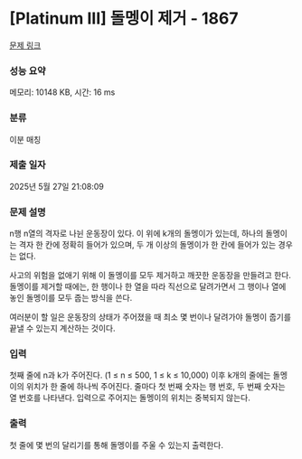 # [Platinum III] 돌멩이 제거 - 1867 

[문제 링크](https://www.acmicpc.net/problem/1867) 

### 성능 요약

메모리: 10148 KB, 시간: 16 ms

### 분류

이분 매칭

### 제출 일자

2025년 5월 27일 21:08:09

### 문제 설명

<p>n행 n열의 격자로 나뉜 운동장이 있다. 이 위에 k개의 돌멩이가 있는데, 하나의 돌멩이는 격자 한 칸에 정확히 들어가 있으며, 두 개 이상의 돌멩이가 한 칸에 들어가 있는 경우는 없다.</p>

<p>사고의 위험을 없애기 위해 이 돌멩이를 모두 제거하고 깨끗한 운동장을 만들려고 한다. 돌멩이를 제거할 때에는, 한 행이나 한 열을 따라 직선으로 달려가면서 그 행이나 열에 놓인 돌멩이를 모두 줍는 방식을 쓴다.</p>

<p>여러분이 할 일은 운동장의 상태가 주어졌을 때 최소 몇 번이나 달려가야 돌멩이 줍기를 끝낼 수 있는지 계산하는 것이다.</p>

### 입력 

 <p>첫째 줄에 n과 k가 주어진다. (1 ≤ n ≤ 500, 1 ≤ k ≤ 10,000) 이후 k개의 줄에는 돌멩이의 위치가 한 줄에 하나씩 주어진다. 줄마다 첫 번째 숫자는 행 번호, 두 번째 숫자는 열 번호를 나타낸다. 입력으로 주어지는 돌멩이의 위치는 중복되지 않는다.</p>

### 출력 

 <p>첫 줄에 몇 번의 달리기를 통해 돌멩이를 주울 수 있는지 출력한다.</p>

